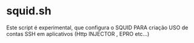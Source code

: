 # squid.sh
Este script é  experimental, que configura o SQUID PARA criação USO de contas SSH em aplicativos (Http INJECTOR , EPRO etc...)
